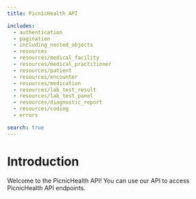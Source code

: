 ```yaml
---
title: PicnicHealth API

includes:
  - authentication
  - pagination
  - including_nested_objects
  - resources
  - resources/medical_facility
  - resources/medical_practitioner
  - resources/patient
  - resources/encounter
  - resources/medication
  - resources/lab_test_result
  - resources/lab_test_panel
  - resources/diagnostic_report
  - resources/coding
  - errors

search: true
---
```


# Introduction

Welcome to the PicnicHealth API! You can use our API to access PicnicHealth API endpoints.
